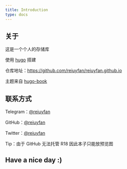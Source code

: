 ```yaml
---
title: Introduction
type: docs
---
```


## 关于  

这是一个个人的存储库  

使用 [hugo](https://gohugo.io/) 搭建  

仓库地址：<https://github.com/reiuyfan/reiuyfan.github.io>  

主题来自 [hugo-book](https://github.com/alex-shpak/hugo-book)

## 联系方式																					
Telegram：[@reiuyfan](https://t.me/reiuyfan)  

GitHub：[@reiuyfan](https://github.com/reiuyfan)  

Twitter：[@reiuyfan](https://twitter.com/reiuyfan)  

Tip：由于 GitHub 无法托管 R18 因此本子只能放预览图  

## Have a nice day :)